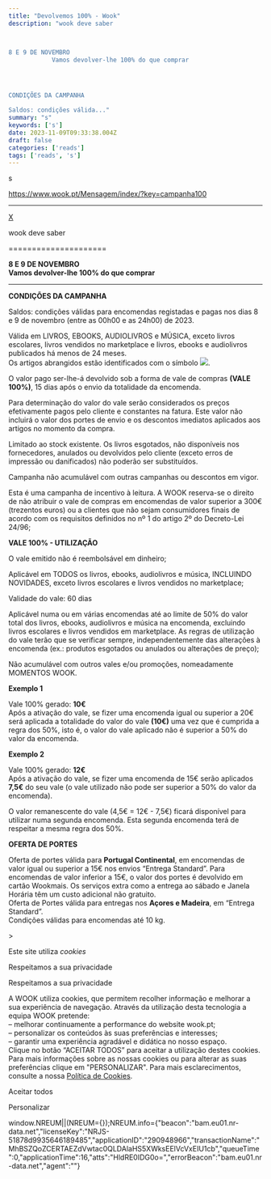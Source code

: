 ```yaml
---
title: "Devolvemos 100% - Wook"
description: "wook deve saber



8 E 9 DE NOVEMBRO
            Vamos devolver-lhe 100% do que comprar




CONDIÇÕES DA CAMPANHA

Saldos: condições válida..."
summary: "s"
keywords: ['s']
date: 2023-11-09T09:33:38.004Z
draft: false
categories: ['reads']
tags: ['reads', 's']
---
```


s

https://www.wook.pt/Mensagem/index/?key=campanha100

---

[X](https://www.wook.pt)

wook deve saber  
  

=====================

**8 E 9 DE NOVEMBRO  
Vamos devolver-lhe 100% do que comprar**  
  

--------------------------------------------------------------------

**CONDIÇÕES DA CAMPANHA**  
  
Saldos: condições válidas para encomendas registadas e pagas nos dias 8 e 9 de novembro (entre as 00h00 e as 24h00) de 2023.  
  
Válida em LIVROS, EBOOKS, AUDIOLIVROS e MÚSICA, exceto livros escolares, livros vendidos no marketplace e livros, ebooks e audiolivros publicados há menos de 24 meses.  
Os artigos abrangidos estão identificados com o símbolo ![](https://www.wook.pt/img/20211028-oportunidades-etiqueta.png).  
  
O valor pago ser-lhe-á devolvido sob a forma de vale de compras **(VALE 100%)**, 15 dias após o envio da totalidade da encomenda.  
  
Para determinação do valor do vale serão considerados os preços efetivamente pagos pelo cliente e constantes na fatura. Este valor não incluirá o valor dos portes de envio e os descontos imediatos aplicados aos artigos no momento da compra.  
  
Limitado ao stock existente. Os livros esgotados, não disponíveis nos fornecedores, anulados ou devolvidos pelo cliente (exceto erros de impressão ou danificados) não poderão ser substituídos.  
  
Campanha não acumulável com outras campanhas ou descontos em vigor.  
  
Esta é uma campanha de incentivo à leitura. A WOOK reserva-se o direito de não atribuir o vale de compras em encomendas de valor superior a 300€ (trezentos euros) ou a clientes que não sejam consumidores finais de acordo com os requisitos definidos no nº 1 do artigo 2º do Decreto-Lei 24/96;  
  
  
**VALE 100% - UTILIZAÇÃO**  
  
O vale emitido não é reembolsável em dinheiro;  
  
Aplicável em TODOS os livros, ebooks, audiolivros e música, INCLUINDO NOVIDADES, exceto livros escolares e livros vendidos no marketplace;  
  
Validade do vale: 60 dias  
  
Aplicável numa ou em várias encomendas até ao limite de 50% do valor total dos livros, ebooks, audiolivros e música na encomenda, excluindo livros escolares e livros vendidos em marketplace. As regras de utilização do vale terão que se verificar sempre, independentemente das alterações à encomenda (ex.: produtos esgotados ou anulados ou alterações de preço);  
  
Não acumulável com outros vales e/ou promoções, nomeadamente MOMENTOS WOOK.  
  
**Exemplo 1**  
  
Vale 100% gerado: **10€**  
Após a ativação do vale, se fizer uma encomenda igual ou superior a 20€ será aplicada a totalidade do valor do vale **(10€)** uma vez que é cumprida a regra dos 50%, isto é, o valor do vale aplicado não é superior a 50% do valor da encomenda.  
  
**Exemplo 2**  
  
Vale 100% gerado: **12€**  
Após a ativação do vale, se fizer uma encomenda de 15€ serão aplicados **7,5€** do seu vale (o vale utilizado não pode ser superior a 50% do valor da encomenda).  
  
O valor remanescente do vale (4,5€ = 12€ - 7,5€) ficará disponível para utilizar numa segunda encomenda. Esta segunda encomenda terá de respeitar a mesma regra dos 50%.  
  
  
  
**OFERTA DE PORTES**  
  
Oferta de portes válida para **Portugal Continental**, em encomendas de valor igual ou superior a 15€ nos envios “Entrega Standard”. Para encomendas de valor inferior a 15€, o valor dos portes é devolvido em cartão Wookmais. Os serviços extra como a entrega ao sábado e Janela Horária têm um custo adicional não gratuito.  
Oferta de Portes válida para entregas nos **Açores e Madeira**, em “Entrega Standard”.  
Condições válidas para encomendas até 10 kg.  
  

\>

Este site utiliza _cookies_

Respeitamos a sua privacidade

Respeitamos a sua privacidade

A WOOK utiliza cookies, que permitem recolher informação e melhorar a sua experiência de navegação. Através da utilização desta tecnologia a equipa WOOK pretende:  
– melhorar continuamente a performance do website wook.pt;  
– personalizar os conteúdos às suas preferências e interesses;  
– garantir uma experiência agradável e didática no nosso espaço.  
Clique no botão “ACEITAR TODOS” para aceitar a utilização destes cookies. Para mais informações sobre as nossas cookies ou para alterar as suas preferências clique em "PERSONALIZAR". Para mais esclarecimentos, consulte a nossa [Política de Cookies](/Mensagem/index/?key=politicacookies).

Aceitar todos

Personalizar

window.NREUM||(NREUM={});NREUM.info={"beacon":"bam.eu01.nr-data.net","licenseKey":"NRJS-51878d9935646189485","applicationID":"290948966","transactionName":"MhBSZQoZCERTAEZdVwtac0QLDAlaHS5XWksEElVcVxEIU1cb","queueTime":0,"applicationTime":16,"atts":"HldRE0IDG0o=","errorBeacon":"bam.eu01.nr-data.net","agent":""}